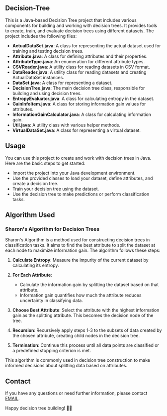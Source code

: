 ## Decision-Tree

This is a Java-based Decision Tree project that includes various components for building and working with decision trees. It provides tools to create, train, and evaluate decision trees using different datasets. The project includes the following files:

- **ActualDataSet.java**: A class for representing the actual dataset used for training and testing decision trees.
- **Attribute.java**: A class for defining attributes and their properties.
- **AttributeType.java**: An enumeration for different attribute types.
- **CSVReader.java**: A utility class for reading datasets in CSV format.
- **DataReader.java**: A utility class for reading datasets and creating ActualDataSet instances.
- **DataSet.java**: A class for representing a dataset.
- **DecisionTree.java**: The main decision tree class, responsible for building and using decision trees.
- **EntropyEvaluator.java**: A class for calculating entropy in the dataset.
- **GainInfoItem.java**: A class for storing information gain values for attributes.
- **InformationGainCalculator.java**: A class for calculating information gain.
- **Util.java**: A utility class with various helper methods.
- **VirtualDataSet.java**: A class for representing a virtual dataset.

## Usage

You can use this project to create and work with decision trees in Java. Here are the basic steps to get started:

- Import the project into your Java development environment.
- Use the provided classes to load your dataset, define attributes, and create a decision tree.
- Train your decision tree using the dataset.
- Use the decision tree to make predictions or perform classification tasks.

## Algorithm Used

### Sharon's Algorithm for Decision Trees

Sharon's Algorithm is a method used for constructing decision trees in classification tasks. It aims to find the best attribute to split the dataset at each node to maximize information gain. The algorithm follows these steps:

1. **Calculate Entropy**: Measure the impurity of the current dataset by calculating its entropy.

2. **For Each Attribute**:
   - Calculate the information gain by splitting the dataset based on that attribute.
   - Information gain quantifies how much the attribute reduces uncertainty in classifying data.

3. **Choose Best Attribute**: Select the attribute with the highest information gain as the splitting attribute. This becomes the decision node of the tree.

4. **Recursion**: Recursively apply steps 1-3 to the subsets of data created by the chosen attribute, creating child nodes in the decision tree.

5. **Termination**: Continue this process until all data points are classified or a predefined stopping criterion is met.

This algorithm is commonly used in decision tree construction to make informed decisions about splitting data based on attributes.

## Contact

If you have any questions or need further information, please contact [EMAIL](mailto:rmath049@uottawa.ca).

Happy decision tree building! 🌳🤖







